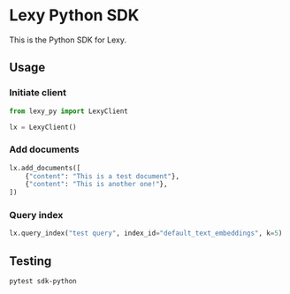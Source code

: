 # Lexy Python SDK

This is the Python SDK for Lexy.

## Usage

### Initiate client

```python
from lexy_py import LexyClient

lx = LexyClient()
```

### Add documents

```python
lx.add_documents([
    {"content": "This is a test document"},
    {"content": "This is another one!"},
])
```

### Query index

```python
lx.query_index("test query", index_id="default_text_embeddings", k=5)
```

## Testing

```bash
pytest sdk-python
```
